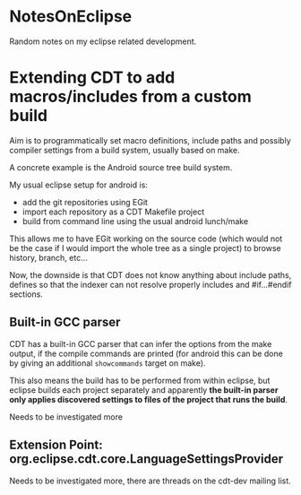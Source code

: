 NotesOnEclipse
==============

Random notes on my eclipse related development.


# Extending CDT to add macros/includes from a custom build

Aim is to programmatically set macro definitions, include paths and possibly compiler
settings from a build system, usually based on make.

A concrete example is the Android source tree build system.

My usual eclipse setup for android is:

* add the git repositories using EGit
* import each repository as a CDT Makefile project
* build from command line using the usual android lunch/make

This allows me to have EGit working on the source code (which would not be the case
if I would import the whole tree as a single project) to browse history, branch, etc...

Now, the downside is that CDT does not know anything about include paths, defines so that
the indexer can not resolve properly includes and #if...#endif sections.

## Built-in GCC parser

CDT has a built-in GCC parser that can infer the options from the make output, if the compile commands are printed (for android this can be done by giving an additional `showcommands` target on make).

This also means the build has to be performed from within eclipse,
but eclipse builds each project separately and apparently
**the built-in parser only applies discovered settings to files of the project that runs the build**.

Needs to be investigated more

## Extension Point: org.eclipse.cdt.core.LanguageSettingsProvider

Needs to be investigated more, there are threads on the cdt-dev mailing list.

